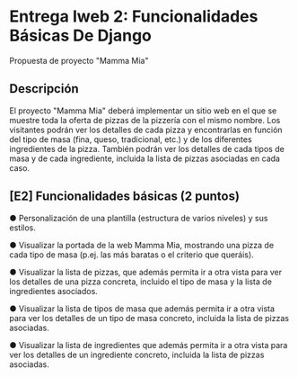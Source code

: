 # Entrega Iweb 2: Funcionalidades Básicas De Django 
Propuesta de proyecto "Mamma Mia"
## Descripción
El proyecto "Mamma Mia" deberá implementar un sitio web en el que se muestre toda la
oferta de pizzas de la pizzería con el mismo nombre. Los visitantes podrán ver los
detalles de cada pizza y encontrarlas en función del tipo de masa (fina, queso,
tradicional, etc.) y de los diferentes ingredientes de la pizza. También podrán ver los
detalles de cada tipos de masa y de cada ingrediente, incluida la lista de pizzas
asociadas en cada caso.
## [E2] Funcionalidades básicas (2 puntos)
● Personalización de una plantilla (estructura de varios niveles) y sus estilos.

● Visualizar la portada de la web Mamma Mia, mostrando una pizza de cada tipo
de masa (p.ej. las más baratas o el criterio que queráis).

● Visualizar la lista de pizzas, que además permita ir a otra vista para ver los
detalles de una pizza concreta, incluido el tipo de masa y la lista de ingredientes
asociados.

● Visualizar la lista de tipos de masa que además permita ir a otra vista para ver
los detalles de un tipo de masa concreto, incluida la lista de pizzas asociadas.

● Visualizar la lista de ingredientes que además permita ir a otra vista para ver los
detalles de un ingrediente concreto, incluida la lista de pizzas asociadas.
